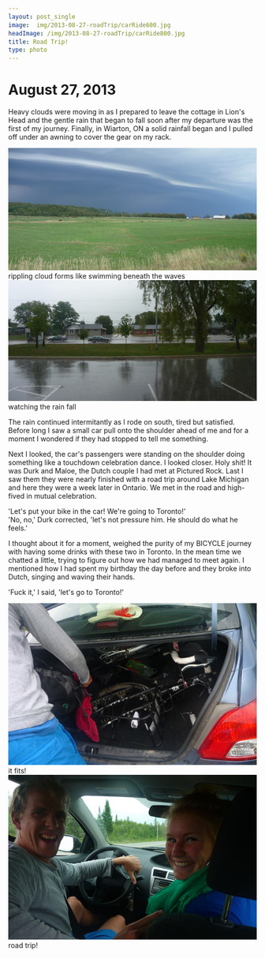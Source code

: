 ```yaml
---
layout: post_single
image: 	img/2013-08-27-roadTrip/carRide600.jpg
headImage: /img/2013-08-27-roadTrip/carRide800.jpg
title: Road Trip!
type: photo
---
```


August 27, 2013
=================

Heavy clouds were moving in as I prepared to leave the cottage in Lion's Head and the gentle 
rain that began to fall soon after my departure was the first of my journey. Finally, in Wiarton, 
ON a solid rainfall began and I pulled off under an awning to cover the gear on my rack.
 
<div class="img">
	<img src="/img/2013-08-27-roadTrip/cloudWave.jpg"/>
	<div class="caption">rippling cloud forms like swimming beneath the waves</div>
</div>

<div class="img">
	<img src="/img/2013-08-27-roadTrip/rainyDay.jpg"/>
	<div class="caption">watching the rain fall</div>
</div>

The rain continued intermitantly as I rode on south, tired but satisfied. Before long I saw 
a small car pull onto the shoulder ahead of me and for a moment I wondered if they had stopped to 
tell me something. 

Next I looked, the car's passengers were standing on the shoulder doing something like a touchdown 
celebration dance. I looked closer. Holy shit! It was Durk and Maloe, the Dutch couple I had met 
at Pictured Rock. Last I saw them they were nearly finished with a road trip around Lake Michigan 
and here they were a week later in Ontario. We met in the road and high-fived in mutual celebration.

'Let's put your bike in the car! We're going to Toronto!'<br>
'No, no,' Durk corrected, 'let's not pressure him. He should do what he feels.'

I thought about it for a moment, weighed the purity of my BICYCLE journey with having some 
drinks with these two in Toronto. In the mean time we chatted a little, trying to figure 
out how we had managed to meet again. I mentioned how I had spent my birthday the day before and they 
broke into Dutch, singing and waving their hands. 

'Fuck it,' I said, 'let's go to Toronto!'

<div class="img">
	<img src="/img/2013-08-27-roadTrip/itFits.jpg"/>
	<div class="caption">it fits!</div>
</div>

<div class="img">
	<img src="/img/2013-08-27-roadTrip/durkMaloe.jpg"/>
	<div class="caption">road trip!</div>
</div>